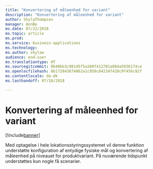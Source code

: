 ```yaml
---
title: "Konvertering af måleenhed for variant"
description: "Konvertering af måleenhed for variant"
author: ShylaThompson
manager: AnnBe
ms.date: 07/22/2018
ms.topic: article
ms.prod: 
ms.service: business-applications
ms.technology: 
ms.author: shylaw
audience: end-user
ms.translationtype: HT
ms.sourcegitcommit: 0b40bb3c98145f5a260f412701a884a5936174ce
ms.openlocfilehash: 8b172843674062a1c958c842347428c9f456c92f
ms.contentlocale: da-dk
ms.lasthandoff: 07/18/2018

---
```

#  <a name="unit-of-measure-conversion-for-variant"></a>Konvertering af måleenhed for variant

[!include[banner](../../includes/banner.md)]

Med optagelse i hele lokationsstyringssystemet vil denne funktion understøtte konfiguration af entydige fysiske mål og konvertering af måleenhed på niveauet for produktvariant. På nuværende tidspunkt understøttes kun nogle få scenarier.



